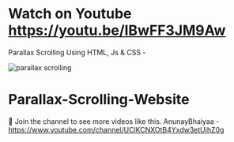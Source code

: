 # Watch on Youtube https://youtu.be/IBwFF3JM9Aw

Parallax Scrolling Using HTML, Js & CSS -

![parallax scrolling](https://user-images.githubusercontent.com/83161515/175143022-ba3b26a2-d362-4097-a52e-1b9f9eca9ec0.jpg)
# Parallax-Scrolling-Website
💙 Join the channel to see more videos like this. AnunayBhaiyaa - https://www.youtube.com/channel/UClKCNXOtB4Yxdw3etUjhZ0g
